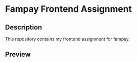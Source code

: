 # Fampay Frontend Assignment

## Description
This repository contains my frontend assignment for fampay.

## Preview

